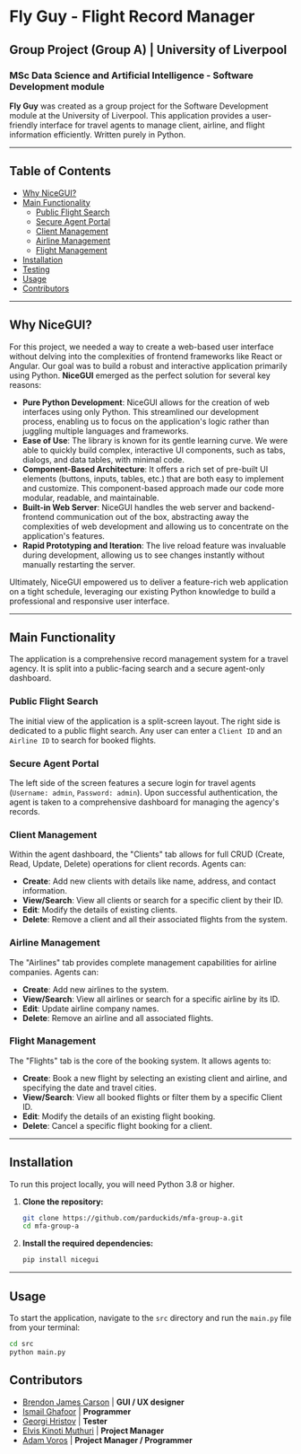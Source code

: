 # Fly Guy - Flight Record Manager
##  Group Project (Group A) | University of Liverpool
### MSc Data Science and Artificial Intelligence - Software Development module 

<strong>Fly Guy</strong> was created as a group project for the Software Development module at the University of Liverpool. This application provides a user-friendly interface for travel agents to manage client, airline, and flight information efficiently. Written purely in Python.

---

## Table of Contents

- [Why NiceGUI?](#why-nicegui)
- [Main Functionality](#main-functionality)
  - [Public Flight Search](#public-flight-search)
  - [Secure Agent Portal](#secure-agent-portal)
  - [Client Management](#client-management)
  - [Airline Management](#airline-management)
  - [Flight Management](#flight-management)
- [Installation](#installation)
- [Testing](TESTING.md)
- [Usage](#usage)
- [Contributors](#contributors)

---

## Why NiceGUI?

For this project, we needed a way to create a web-based user interface without delving into the complexities of frontend frameworks like React or Angular. Our goal was to build a robust and interactive application primarily using Python. **NiceGUI** emerged as the perfect solution for several key reasons:

* **Pure Python Development**: NiceGUI allows for the creation of web interfaces using only Python. This streamlined our development process, enabling us to focus on the application's logic rather than juggling multiple languages and frameworks.
* **Ease of Use**: The library is known for its gentle learning curve. We were able to quickly build complex, interactive UI components, such as tabs, dialogs, and data tables, with minimal code.
* **Component-Based Architecture**: It offers a rich set of pre-built UI elements (buttons, inputs, tables, etc.) that are both easy to implement and customize. This component-based approach made our code more modular, readable, and maintainable.
* **Built-in Web Server**: NiceGUI handles the web server and backend-frontend communication out of the box, abstracting away the complexities of web development and allowing us to concentrate on the application's features.
* **Rapid Prototyping and Iteration**: The live reload feature was invaluable during development, allowing us to see changes instantly without manually restarting the server.

Ultimately, NiceGUI empowered us to deliver a feature-rich web application on a tight schedule, leveraging our existing Python knowledge to build a professional and responsive user interface.

---

## Main Functionality

The application is a comprehensive record management system for a travel agency. It is split into a public-facing search and a secure agent-only dashboard.

### Public Flight Search

The initial view of the application is a split-screen layout. The right side is dedicated to a public flight search. Any user can enter a `Client ID` and an `Airline ID` to search for booked flights.

### Secure Agent Portal

The left side of the screen features a secure login for travel agents (`Username: admin`, `Password: admin`). Upon successful authentication, the agent is taken to a comprehensive dashboard for managing the agency's records.

### Client Management

Within the agent dashboard, the "Clients" tab allows for full CRUD (Create, Read, Update, Delete) operations for client records. Agents can:
* **Create**: Add new clients with details like name, address, and contact information.
* **View/Search**: View all clients or search for a specific client by their ID.
* **Edit**: Modify the details of existing clients.
* **Delete**: Remove a client and all their associated flights from the system.

### Airline Management

The "Airlines" tab provides complete management capabilities for airline companies. Agents can:
* **Create**: Add new airlines to the system.
* **View/Search**: View all airlines or search for a specific airline by its ID.
* **Edit**: Update airline company names.
* **Delete**: Remove an airline and all associated flights.

### Flight Management

The "Flights" tab is the core of the booking system. It allows agents to:
* **Create**: Book a new flight by selecting an existing client and airline, and specifying the date and travel cities.
* **View/Search**: View all booked flights or filter them by a specific Client ID.
* **Edit**: Modify the details of an existing flight booking.
* **Delete**: Cancel a specific flight booking for a client.

---

## Installation

To run this project locally, you will need Python 3.8 or higher.

1.  **Clone the repository:**
    ```bash
    git clone https://github.com/parduckids/mfa-group-a.git
    cd mfa-group-a
    ```

2.  **Install the required dependencies:**
    ```bash
    pip install nicegui
    ```

---

## Usage

To start the application, navigate to the `src` directory and run the `main.py` file from your terminal:

```bash
cd src
python main.py
```

## Contributors
- [Brendon James Carson](https://github.com/brendoncarson) | <strong>GUI / UX designer</strong>
- [Ismail Ghafoor](https://github.com/Vozsco) | <strong>Programmer</strong>
- [Georgi Hristov](https://github.com/Gesh94) | <strong>Tester</strong>
- [Elvis Kinoti Muthuri](https://github.com/ElvisKM) | <strong>Project Manager</strong>
- [Adam Voros](https://github.com/parduckids) | <strong>Project Manager / Programmer</strong>
